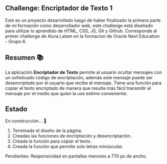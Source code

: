 ## Challenge: Encriptador de Texto 1️

Este es un proyecto desarrollado luego de haber finalizado la primera parte de mi formación como desarrollador web, este challenge está diseñado para utilizar lo aprendido de HTML, CSS, JS, Git y Github. Corresponde al primer challenge de Alura Latam en la formacion de Oracle Next Education - Grupo 6.

## Resumen 📚

La aplicación **Encriptador de Texto** permite al usuario ocultar mensajes con un sofisticado código de encriptación, además este mensaje puede ser desencriptado por el usuario que recibe el mensaje. Tiene una función para copiar el texto encriptado de manera que resulte más fácil transmitir el mensaje por el medio que quien la use estime conveniente.

## Estado

En construcción... 🧰

1. Terminado el diseño de la página.
2. Creadas las funciones de encriptación y desencriptación.
3. Creada la función para copiar el texto.
4. Creada la función que permite solo letras minúsculas

Pendientes: Responsividad en pantallas menores a 770 px de ancho.

